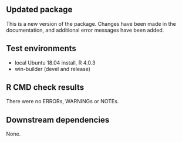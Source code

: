 ## Updated package
This is a new version of the package. Changes have been made in the documentation, and additional error messages have been added.

## Test environments
* local Ubuntu 18.04 install, R 4.0.3
* win-builder (devel and release)

## R CMD check results
There were no ERRORs, WARNINGs or NOTEs.

## Downstream dependencies
None.
